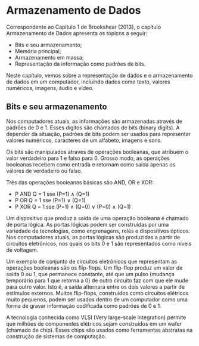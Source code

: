 # Armazenamento de Dados
Correspondente ao Capítulo 1 de Brookshear (2013), o capítulo Armazenamento de Dados apresenta os tópicos a seguir:
- Bits e seu armazenamento;
- Memória principal;
- Armazenamento em massa;
- Representação da informação como padrões de bits.

Neste capítulo, vemos sobre a representação de dados e o armazenamento de dados em um computador, incluindo dados como texto, valores numéricos, imagens, áudio e vídeo.

## Bits e seu armazenamento

Nos computadores atuais, as informações são armazenadas através de padrões de 0 e 1. Esses dígitos são chamados de bits (binary digits). A depender da situação, padrões de bits podem ser usados para representar valores numéricos, caracteres de um alfabeto, imagens e sons.

Os bits são manipulados através de operações booleanas, que atribuem o valor verdadeiro para 1 e falso para 0. Grosso modo, as operações booleanas recebem como entrada e retornam como saída apenas os valores de verdadeiro ou falso.

Três das operações booleanas básicas são AND, OR e XOR:
- P AND Q = 1 sse (P=1) ∧ (Q=1)
- P OR Q = 1 sse (P=1) ∨ (Q=1)
- P XOR Q = 1 sse (P=1) ∧ (Q=0) ∨ (P=0) ∧ (Q=1)

Um dispositivo que produz a saída de uma operação booleana é chamado de porta lógica. As portas lógicas podem ser construídas por uma variedade de tecnologias, como engrenagens, relés e dispositivos ópticos. Nos computadores atuais, as portas lógicas são produzidas a partir de circuitos eletrônicos, nos quais os bits 0 e 1 são representados como níveis de voltagem.

Um exemplo de conjunto de circuitos eletrônicos que representam as operações booleanas são os flip-flops. Um flip-flop produz um valor de saída 0 ou 1, que permanece constante, até que um pulso (mudança temporário para 1 que retorna a 0) de outro circuito faz com que ele mude para outro valor. Isto é, a saída alternará entre os dois valores a partir de estímulos externos. Muitos flip-flops, construídos como circuitos elétricos muito pequenos, podem ser usados dentro de um computador como uma forma de gravar informação codificada como padrões de 0 e 1.

A tecnologia conhecida como VLSI (Very large-scale integration) permite que milhões de componentes elétricos sejam construídos em um wafer (chamado de chip). Esses chips são usados como ferramentas abstratas na construção de sistemas de computação.

